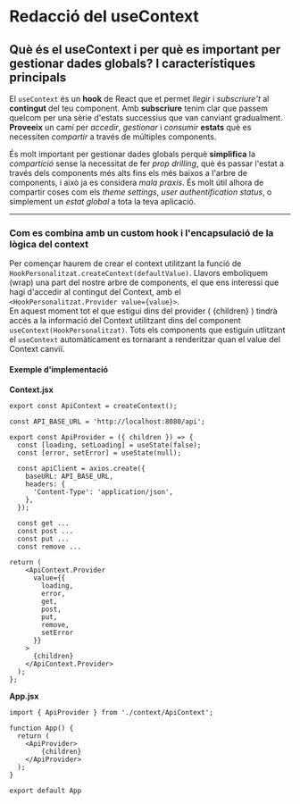 # Redacció del useContext

## Què és el useContext i per què es important per gestionar dades globals? I característiques principals

El `useContext` és un **hook** de React que et permet *llegir* i *subscriure't* al **contingut** del teu component. Amb **subscriure** tenim clar que passem quelcom per una sèrie d'estats successius que van canviant gradualment.<br>
 **Proveeix** un camí per *accedir*, *gestionar* i *consumir* **estats** què es necessiten *compartir* a través de múltiples components.


És molt important per gestionar dades globals perquè **simplifica** la *compartició* sense la necessitat de fer *prop drilling*, què és passar l'estat a través dels components més alts fins els més baixos a l'arbre de components, i això ja es considera *mala praxis*. És molt útil alhora de compartir coses com els *theme settings*, *user authentification status*, o simplement un *estat global* a tota la teva aplicació.

---
### Com es combina amb un custom hook i l'encapsulació de la lògica del context

Per començar haurem de crear el context utilitzant la funció de `HookPersonalitzat.createContext(defaultValue)`. Llavors emboliquem (wrap) una part del nostre arbre de components, el que ens interessi que hagi d'accedir al contingut del Context, amb el `<HookPersonalitzat.Provider value={value}>`. <br> En aquest moment tot el que estigui dins del provider ( {children} ) tindrà accés a la informació del Context utilitzant dins del component `useContext(HookPersonalitzat)`. Tots els components que estiguin utlitzant el `useContext` automàticament es tornarant a renderitzar quan el value del Context canviï.

#### Exemple d'implementació

**Context.jsx**
```
export const ApiContext = createContext();

const API_BASE_URL = 'http://localhost:8080/api';

export const ApiProvider = ({ children }) => {
  const [loading, setLoading] = useState(false);
  const [error, setError] = useState(null);

  const apiClient = axios.create({
    baseURL: API_BASE_URL,
    headers: {
      'Content-Type': 'application/json',
    },
  });

  const get ...
  const post ...
  const put ...
  const remove ...

return (
    <ApiContext.Provider
      value={{
        loading,
        error,
        get,
        post,
        put,
        remove,
        setError
      }}
    >
      {children}
    </ApiContext.Provider>
  );
};
```

**App.jsx**
```
import { ApiProvider } from './context/ApiContext';

function App() {
  return (
    <ApiProvider>
        {children}
    </ApiProvider>
  );
}

export default App